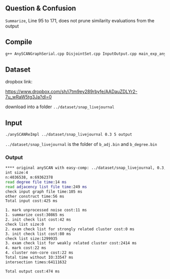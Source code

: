 ## Question & Confusion

`Summarize`, Line 95 to 171, does not prune similarity evaluations from the output

## Compile

```zsh
g++ AnySCANGraphSerial.cpp DisjointSet.cpp InputOutput.cpp main_exp_any_scan_serial.cpp -o anySCANReImpl -O3 -std=c++11
```

## Dataset

dropbox link:

https://www.dropbox.com/sh/i7tm9ey289rbyfe/AADauZDLYr2-7u_wRaW5tg3Ja?dl=0

download into a folder `../dataset/snap_livejournal`

## Input

```zsh
./anySCANReImpl ../dataset/snap_livejournal 0.3 5 output
```

`../dataset/snap_livejournal` is the folder of `b_adj.bin` and `b_degree.bin`

### Output

```zsh
**** original anySCAN with easy-comp: ../dataset/snap_livejournal, 0.3, 5 *** 
int size:4
n:4036538, m:69362378
read degree file time:14 ms
read adjacency list file time:249 ms
check input graph file time:105 ms
other construct time:56 ms
Total input cost:425 ms

1. mark unprocessed noise cost:11 ms
1. summarize cost:30865 ms
2. init check list cost:42 ms
check list size:0
2. exam check list for strongly related cluster cost:0 ms
3. init check list cost:80 ms
check list size:1299935
3. exam check list for weakly related cluster cost:2414 ms
4. mark cost:22 ms
4. cluster non-core cost:22 ms
Total time without IO:33547 ms
intersection times:64111632

Total output cost:474 ms
```